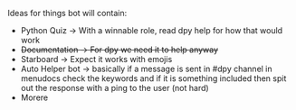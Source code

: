 Ideas for things bot will contain:
+ Python Quiz -> With a winnable role, read dpy help for how that would work
+ ~~Documentation -> For dpy we need it to help anyway~~
+ Starboard -> Expect it works with emojis 
+ Auto Helper bot -> basically if a message is sent in #dpy channel in menudocs check the keywords and if it is something included then spit out the response with a ping to the user (not hard)
+ Morere